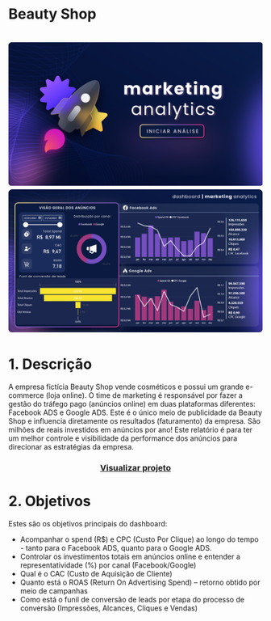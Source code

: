 # Beauty Shop

<h1 align="center">
  <img alt="Tela001" title="#Tela001" src="https://github.com/robsonlopesjr/marketing-analytics/blob/main/images/tela001.png" />
  <img alt="Tela002" title="#Tela002" src="https://github.com/robsonlopesjr/marketing-analytics/blob/main/images/tela002.png" />
</h1>

# 1. Descrição

A empresa fictícia Beauty Shop vende cosméticos e possui um grande e-commerce (loja online). O time de marketing é responsável por fazer a gestão do tráfego pago (anúncios online) em duas plataformas diferentes: Facebook ADS e Google ADS.
Este é o único meio de publicidade da Beauty Shop e influencia diretamente os resultados (faturamento) da empresa. São milhões de reais investidos em anúncios por ano!
Este relatório é para ter um melhor controle e visibilidade da performance dos anúncios para direcionar as estratégias da empresa.


<h3 align="center">
<a href="https://app.powerbi.com/view?r=eyJrIjoiNWM5YTY3ZjUtZjU1MC00Mzg2LWI0NjctZWRiNjQ1YjU4ZmQwIiwidCI6IjJhNjhhMTEwLTZhOWYtNDIyNS1iNjNlLTMwNDViM2JjOTQwYiJ9" target="_blank">Visualizar projeto</a>
</h1>

# 2. Objetivos

Estes são os objetivos principais do dashboard:

- Acompanhar o spend (R$) e CPC (Custo Por Clique) ao longo do tempo - tanto para o Facebook ADS, quanto para o Google ADS.
- Controlar os investimentos totais em anúncios online e entender a representatividade (%) por canal (Facebook/Google) 
- Qual é o CAC (Custo de Aquisição de Cliente)
- Quanto está o ROAS (Return On Advertising Spend) – retorno obtido por meio de campanhas
- Como está o funil de conversão de leads por etapa do processo de conversão (Impressões, Alcances, Cliques e Vendas)